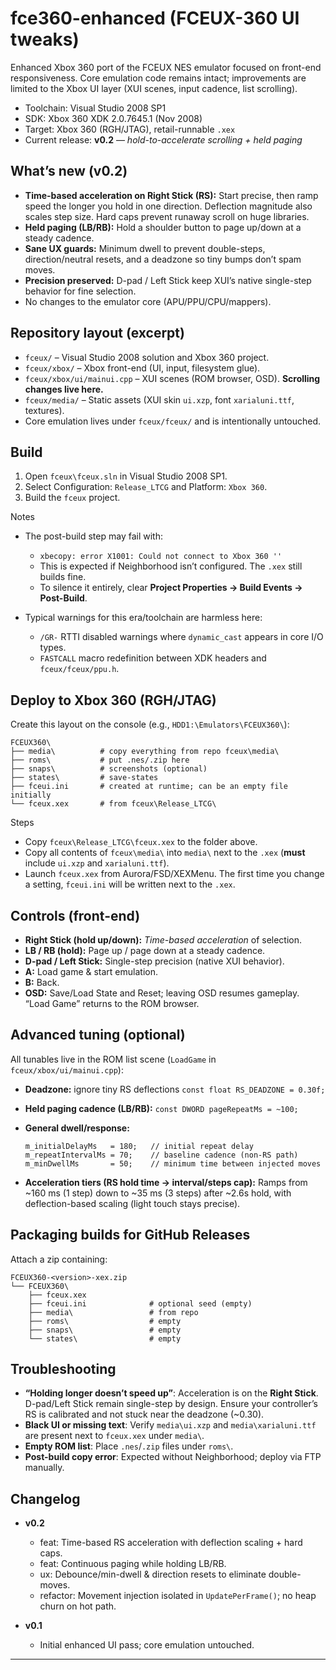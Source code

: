 # fce360-enhanced (FCEUX-360 UI tweaks)

Enhanced Xbox 360 port of the FCEUX NES emulator focused on front-end responsiveness. Core emulation code remains intact; improvements are limited to the Xbox UI layer (XUI scenes, input cadence, list scrolling).

* Toolchain: Visual Studio 2008 SP1
* SDK: Xbox 360 XDK 2.0.7645.1 (Nov 2008)
* Target: Xbox 360 (RGH/JTAG), retail-runnable `.xex`
* Current release: **v0.2** — *hold-to-accelerate scrolling + held paging*

## What’s new (v0.2)

* **Time-based acceleration on Right Stick (RS):** Start precise, then ramp speed the longer you hold in one direction. Deflection magnitude also scales step size. Hard caps prevent runaway scroll on huge libraries.
* **Held paging (LB/RB):** Hold a shoulder button to page up/down at a steady cadence.
* **Sane UX guards:** Minimum dwell to prevent double-steps, direction/neutral resets, and a deadzone so tiny bumps don’t spam moves.
* **Precision preserved:** D-pad / Left Stick keep XUI’s native single-step behavior for fine selection.
* No changes to the emulator core (APU/PPU/CPU/mappers).

## Repository layout (excerpt)

* `fceux/` – Visual Studio 2008 solution and Xbox 360 project.
* `fceux/xbox/` – Xbox front-end (UI, input, filesystem glue).
* `fceux/xbox/ui/mainui.cpp` – XUI scenes (ROM browser, OSD). **Scrolling changes live here.**
* `fceux/media/` – Static assets (XUI skin `ui.xzp`, font `xarialuni.ttf`, textures).
* Core emulation lives under `fceux/fceux/` and is intentionally untouched.

## Build

1. Open `fceux\fceux.sln` in Visual Studio 2008 SP1.
2. Select Configuration: `Release_LTCG` and Platform: `Xbox 360`.
3. Build the `fceux` project.

Notes

* The post-build step may fail with:

  * `xbecopy: error X1001: Could not connect to Xbox 360 ''`
  * This is expected if Neighborhood isn’t configured. The `.xex` still builds fine.
  * To silence it entirely, clear **Project Properties → Build Events → Post-Build**.
* Typical warnings for this era/toolchain are harmless here:

  * `/GR-` RTTI disabled warnings where `dynamic_cast` appears in core I/O types.
  * `FASTCALL` macro redefinition between XDK headers and `fceux/fceux/ppu.h`.

## Deploy to Xbox 360 (RGH/JTAG)

Create this layout on the console (e.g., `HDD1:\Emulators\FCEUX360\`):

```
FCEUX360\
├── media\          # copy everything from repo fceux\media\
├── roms\           # put .nes/.zip here
├── snaps\          # screenshots (optional)
├── states\         # save-states
├── fceui.ini       # created at runtime; can be an empty file initially
└── fceux.xex       # from fceux\Release_LTCG\
```

Steps

* Copy `fceux\Release_LTCG\fceux.xex` to the folder above.
* Copy all contents of `fceux\media\` into `media\` next to the `.xex` (**must** include `ui.xzp` and `xarialuni.ttf`).
* Launch `fceux.xex` from Aurora/FSD/XEXMenu. The first time you change a setting, `fceui.ini` will be written next to the `.xex`.

## Controls (front-end)

* **Right Stick (hold up/down):** *Time-based acceleration* of selection.
* **LB / RB (hold):** Page up / page down at a steady cadence.
* **D-pad / Left Stick:** Single-step precision (native XUI behavior).
* **A:** Load game & start emulation.
* **B:** Back.
* **OSD:** Save/Load State and Reset; leaving OSD resumes gameplay. “Load Game” returns to the ROM browser.

## Advanced tuning (optional)

All tunables live in the ROM list scene (`LoadGame` in `fceux/xbox/ui/mainui.cpp`):

* **Deadzone:** ignore tiny RS deflections
  `const float RS_DEADZONE = 0.30f;`
* **Held paging cadence (LB/RB):**
  `const DWORD pageRepeatMs = ~100;`
* **General dwell/response:**

  ```
  m_initialDelayMs   = 180;   // initial repeat delay
  m_repeatIntervalMs = 70;    // baseline cadence (non-RS path)
  m_minDwellMs       = 50;    // minimum time between injected moves
  ```
* **Acceleration tiers (RS hold time → interval/steps cap):**
  Ramps from ~160 ms (1 step) down to ~35 ms (3 steps) after ~2.6s hold, with deflection-based scaling (light touch stays precise).

## Packaging builds for GitHub Releases

Attach a zip containing:

```
FCEUX360-<version>-xex.zip
└── FCEUX360\
    ├── fceux.xex
    ├── fceui.ini              # optional seed (empty)
    ├── media\                 # from repo
    ├── roms\                  # empty
    ├── snaps\                 # empty
    └── states\                # empty
```

## Troubleshooting

* **“Holding longer doesn’t speed up”**: Acceleration is on the **Right Stick**. D-pad/Left Stick remain single-step by design. Ensure your controller’s RS is calibrated and not stuck near the deadzone (~0.30).
* **Black UI or missing text**: Verify `media\ui.xzp` and `media\xarialuni.ttf` are present next to `fceux.xex` under `media\`.
* **Empty ROM list**: Place `.nes`/`.zip` files under `roms\`.
* **Post-build copy error**: Expected without Neighborhood; deploy via FTP manually.

## Changelog

* **v0.2**

  * feat: Time-based RS acceleration with deflection scaling + hard caps.
  * feat: Continuous paging while holding LB/RB.
  * ux: Debounce/min-dwell & direction resets to eliminate double-moves.
  * refactor: Movement injection isolated in `UpdatePerFrame()`; no heap churn on hot path.
* **v0.1**

  * Initial enhanced UI pass; core emulation untouched.

---
